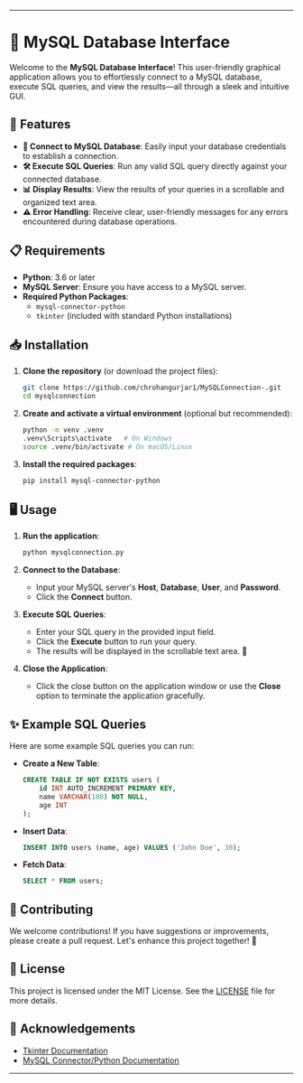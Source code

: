 
---

# 🌟 MySQL Database Interface

Welcome to the **MySQL Database Interface**! This user-friendly graphical application allows you to effortlessly connect to a MySQL database, execute SQL queries, and view the results—all through a sleek and intuitive GUI.

## 🚀 Features

- **🔗 Connect to MySQL Database**: Easily input your database credentials to establish a connection.
- **🛠️ Execute SQL Queries**: Run any valid SQL query directly against your connected database.
- **📊 Display Results**: View the results of your queries in a scrollable and organized text area.
- **⚠️ Error Handling**: Receive clear, user-friendly messages for any errors encountered during database operations.

## 📋 Requirements

- **Python**: 3.6 or later
- **MySQL Server**: Ensure you have access to a MySQL server.
- **Required Python Packages**:
  - `mysql-connector-python`
  - `tkinter` (included with standard Python installations)

## 📥 Installation

1. **Clone the repository** (or download the project files):
   ```bash
   git clone https://github.com/chrohangurjar1/MySQLConnection-.git
   cd mysqlconnection
   ```

2. **Create and activate a virtual environment** (optional but recommended):
   ```bash
   python -m venv .venv
   .venv\Scripts\activate   # On Windows
   source .venv/bin/activate # On macOS/Linux
   ```

3. **Install the required packages**:
   ```bash
   pip install mysql-connector-python
   ```

## 🖥️ Usage

1. **Run the application**:
   ```bash
   python mysqlconnection.py
   ```

2. **Connect to the Database**:
   - Input your MySQL server's **Host**, **Database**, **User**, and **Password**.
   - Click the **Connect** button. 

3. **Execute SQL Queries**:
   - Enter your SQL query in the provided input field.
   - Click the **Execute** button to run your query.
   - The results will be displayed in the scrollable text area. 📜

4. **Close the Application**:
   - Click the close button on the application window or use the **Close** option to terminate the application gracefully.

## ✨ Example SQL Queries

Here are some example SQL queries you can run:

- **Create a New Table**:
  ```sql
  CREATE TABLE IF NOT EXISTS users (
      id INT AUTO_INCREMENT PRIMARY KEY,
      name VARCHAR(100) NOT NULL,
      age INT
  );
  ```

- **Insert Data**:
  ```sql
  INSERT INTO users (name, age) VALUES ('John Doe', 30);
  ```

- **Fetch Data**:
  ```sql
  SELECT * FROM users;
  ```

## 🤝 Contributing

We welcome contributions! If you have suggestions or improvements, please create a pull request. Let's enhance this project together! 🌟

## 📝 License

This project is licensed under the MIT License. See the [LICENSE](LICENSE) file for more details.

## 🙏 Acknowledgements

- [Tkinter Documentation](https://docs.python.org/3/library/tkinter.html)
- [MySQL Connector/Python Documentation](https://dev.mysql.com/doc/connector-python/en/)

---

